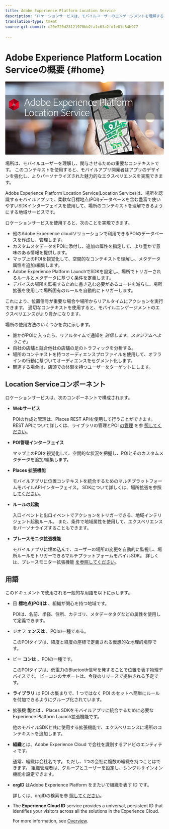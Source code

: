 ```yaml
---
title: Adobe Experience Platform Location Service
description: 'ロケーションサービスは、モバイルユーザーのエンゲージメントを理解するための重要なコンテキストです。 このコンテキストを使用すると、モバイルアプリ開発者はアプリのデザインを強化し、よりパーソナライズされた魅力的なエクスペリエンスを実現できます。 '
translation-type: tm+mt
source-git-commit: c20e720d23121970bb2fa1c63a2fd1e81c84b977

---
```



# Adobe Experience Platform Location Serviceの概要 {#home}

![「Adobe Experience Platform Location Service」](/help/assets/LocationHeader.png)

場所は、モバイルユーザーを理解し、関与させるための重要なコンテキストです。 このコンテキストを使用すると、モバイルアプリ開発者はアプリのデザインを強化し、よりパーソナライズされた魅力的なエクスペリエンスを実現できます。

Adobe Experience Platform Location Service(Location Service)は、場所を認識するモバイルアプリで、柔軟な目標地点(POI)データベースを含む豊富で使いやすいSDKインターフェイスを使用して、場所のコンテキストを理解できるようにする地域サービスです。

ロケーションサービスを使用すると、次のことを実現できます。

* 他のAdobe Experience cloudソリューションで利用できるPOIのデータベースを作成し、管理します。
* カスタムメタデータをPOIに添付し、追加の属性を指定して、より豊かで意味のある情報を提供します。
* マップ上のPOIを視覚化して、空間的なコンテキストを理解し、メタデータ属性を追加/編集します。
* Adobe Experience Platform LaunchでSDKを設定し、場所でトリガーされるルールとメタデータに基づく条件を定義します。
* デバイスの場所を監視するために書き込む必要があるコードを減らし、場所拡張を使用して場所固有のルールを自動的にトリガーします。

これにより、位置信号が重要な場合や場所からリアルタイムにアクションを実行できます。 適切なコンテキストを使用すると、モバイルエンゲージメントのエクスペリエンスがより豊かになります。

場所の使用方法のいくつかを次に示します。

* 誰かがPOIに入ったら、リアルタイムで通知を *送信します。スタジアムへようこそ」*
* 自社の店舗と競合他社の店舗の足のトラフィックを分析する。
* 場所のコンテキストを持つオーディエンスプロファイルを使用して、オフラインの行動に基づいてオーディエンスをセグメント化します。
* 関連する場合は、店頭での体験を持つユーザーをターゲットにします。

## Location Serviceコンポーネント

ロケーションサービスは、次のコンポーネントで構成されます。

* **Webサービス**

   POIの作成と管理は、Places REST APIを使用して行うことができます。 REST APIについて詳しくは、ライブラリの管理とPOI [の管理](/help/web-service-api/api-usage/manage-libraries/manage-libraries.md) を参 [照してください](/help/web-service-api/api-usage/manage-pois/manage-pois.md)。

* **POI管理インターフェイス**

   マップ上のPOIを視覚化して、空間的な状況を把握し、POIとそのカスタムメタデータを追加/編集します。

* **Places 拡張機能**

   モバイルアプリに位置コンテキストを統合するためのマルチプラットフォームモバイルAPIインターフェイス。 SDKについて詳しくは、場所拡張を参照 [してください](/help/places-ext-aep-sdks/places-extension/places-extension.md)。

* **ルールの起動**

   入口イベントと出口イベントでアクションをトリガーできる、地域インテリジェント起動ルール。 また、条件で地域属性を使用して、エクスペリエンスをパーソナライズすることもできます。

* **プレースモニタ拡張機能**

   モバイルアプリに埋め込んで、ユーザーの場所の変更を自動的に監視し、場所ルールをトリガーできるマルチプラットフォームモバイルSDK。 詳しくは、プレースモニター拡張機能 [を参照してください](/help/places-ext-aep-sdks/places-monitor-extension/places-monitor-extension.md)。

## 用語

このドキュメントで使用される一般的な用語を以下に示します。

* 目 **標地点(POI)は** 、組織が関心を持つ地域です。

   POIは、名前、半径、住所、カテゴリ、メタデータタグなどの属性を使用して定義できます。

* ジオフ **ェンスは** 、POIの一種である。

   このPOIタイプは、緯度と経度の座標で定義される仮想的な地理的境界です。

* ビー **コンは** 、POIの一種です。

   このPOIタイプは、低電力のBluetooth信号を発することで位置を表す物理デバイスです。 ビーコンのサポートは、今後のリリースで提供される予定です。

* **ライブラリ** は POI の集まりで、1 つではなく POI のセットへ簡単にルールを付加できるようにグループ化されています。

* 拡張機 **能とは** 、Places SDKをモバイルアプリに統合するために必要なExperience Platform Launch拡張機能です。

   他のモバイルSDKと共に使用する拡張機能で、エクスペリエンスに場所のコンテキストを追加します。

* **組織**&#x200B;とは、Adobe Experience Cloud で会社を識別するアドビのエンティティです。

   通常、組織は会社名です。 ただし、1つの会社に複数の組織を持つことはできます。 組織管理者は、グループとユーザーを設定し、シングルサインオン機能を設定できます。

* **orgID** はAdobe Experience Platform をまたいで組織を表す ID です。

   詳しくは、orgIDの検索を参 [照してください](https://forums.adobe.com/thread/2339895)。

* The **Experience Cloud ID** service provides a universal, persistent ID that identifies your visitors across all the solutions in the Experience Cloud.

   For more information, see [Overview](https://docs.adobe.com/content/help/en/id-service/using/intro/overview.html).
